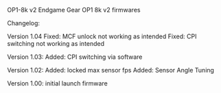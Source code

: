 OP1-8k v2
Endgame Gear OP1 8k v2 firmwares

Changelog:

Version 1.04
Fixed: MCF unlock not working as intended
Fixed: CPI switching not working as intended

Version 1.03:
Added: CPI switching via software

Version 1.02:
Added: locked max sensor fps
Added: Sensor Angle Tuning

Version 1.00:
initial launch firmware
